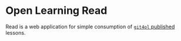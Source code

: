 # Open Learning Read

Read is a web application for simple consumption of [`git4ol` published](//github.com/open-learning/git4ol/blob/master/publishing.md) lessons.
